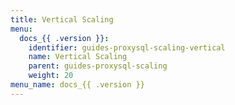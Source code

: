 ```yaml
---
title: Vertical Scaling
menu:
  docs_{{ .version }}:
    identifier: guides-proxysql-scaling-vertical
    name: Vertical Scaling
    parent: guides-proxysql-scaling
    weight: 20
menu_name: docs_{{ .version }}
---
```

